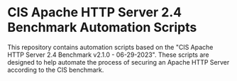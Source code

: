 # CIS Apache HTTP Server 2.4 Benchmark Automation Scripts

This repository contains automation scripts based on the "CIS Apache HTTP Server 2.4 Benchmark v2.1.0 - 06-29-2023". These scripts are designed to help automate the process of securing an Apache HTTP Server according to the CIS benchmark.


